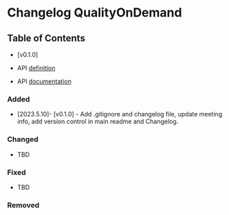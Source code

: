 # Changelog QualityOnDemand

## Table of Contents

- [v0.1.0]

- API [definition](code/API_definitions)
- API [documentation](documentation/API_documentation)

### Added

* [2023.5.10]- [v0.1.0] - Add .gitignore and changelog file, update meeting info, add version control in main readme and Changelog. 

### Changed

* TBD

### Fixed

* TBD

### Removed


